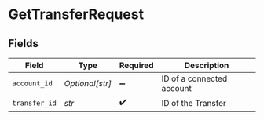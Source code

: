 # GetTransferRequest


## Fields

| Field                     | Type                      | Required                  | Description               |
| ------------------------- | ------------------------- | ------------------------- | ------------------------- |
| `account_id`              | *Optional[str]*           | :heavy_minus_sign:        | ID of a connected account |
| `transfer_id`             | *str*                     | :heavy_check_mark:        | ID of the Transfer        |